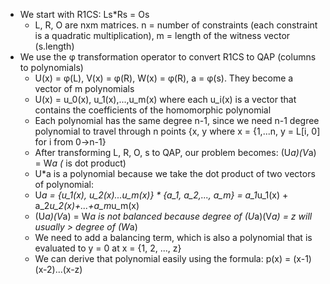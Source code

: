 - We start with R1CS: Ls*Rs = Os
  - L, R, O are nxm matrices. n = number of constraints (each constraint is a quadratic multiplication), m = length of the witness vector (s.length)
- We use the φ transformation operator to convert R1CS to QAP (columns to polynomials)
  - U(x) = φ(L), V(x) = φ(R), W(x) = φ(R), a = φ(s). They become a vector of m polynomials
  - U(x) = u_0(x), u_1(x),...,u_m(x) where each u_i(x) is a vector that contains the coefficients of the homomorphic polynomial
  - Each polynomial has the same degree n-1, since we need n-1 degree polynomial to travel through n points 
  {x, y where x = {1,...n, y = L[i, 0] for i from 0→n-1}
  - After transforming L, R, O, s to QAP, our problem becomes: (U*a)(V*a) = W*a  (* is dot product)
  - U*a is a polynomial because we take the dot product of two vectors of polynomial: 
  - U*a = {u_1(x), u_2(x)...u_m(x)} * {a_1, a_2,..., a_m} = a_1*u_1(x) + a_2*u_2(x)+...+a_m*u_m(x)
  - (U*a)(V*a) = W*a is not balanced because degree of (U*a)(V*a) = z will usually > degree of (W*a)
  - We need to add a balancing term, which is also a polynomial that is evaluated to y = 0 at x = {1, 2, ..., z}
  - We can derive that polynomial easily using the formula: p(x) = (x-1)(x-2)...(x-z)